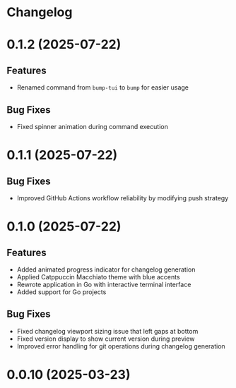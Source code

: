 # Changelog

# 0.1.2 (2025-07-22)

## Features
- Renamed command from `bump-tui` to `bump` for easier usage

## Bug Fixes
- Fixed spinner animation during command execution


# 0.1.1 (2025-07-22)

## Bug Fixes
- Improved GitHub Actions workflow reliability by modifying push strategy


# 0.1.0 (2025-07-22)

## Features
- Added animated progress indicator for changelog generation
- Applied Catppuccin Macchiato theme with blue accents
- Rewrote application in Go with interactive terminal interface
- Added support for Go projects

## Bug Fixes
- Fixed changelog viewport sizing issue that left gaps at bottom
- Fixed version display to show current version during preview
- Improved error handling for git operations during changelog generation


# 0.0.10 (2025-03-23)



